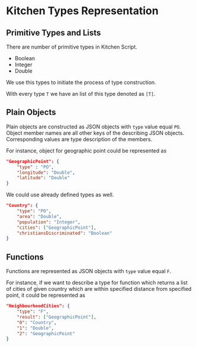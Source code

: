 # Kitchen Types Representation

## Primitive Types and Lists

There are number of primitive types in Kitchen Script.

* Boolean
* Integer
* Double

We use this types to initiate the process of type construction.

With every type `T` we have an list of this type denoted as `[T]`.

## Plain Objects

Plain objects are constructed as JSON objects with `type` value equal `PO`. 
Object member names are all other keys of the describing JSON objects.
Corresponding values are type description of the members.

For instance, object for geographic point could be represented as 

```json
"GeographicPoint": {
	"type" : "PO",
	"longitude": "Double",
	"latitude": "Double"
}
``` 

We could use already defined types as well.

```json
"Country": {
	"type": "PO",
	"area": "Double",
	"population": "Integer",
	"cities": ["GeographicPoint"],
	"christiansDiscriminated": "Boolean"
}
``` 

## Functions

Functions are represented as JSON objects with `type` value equal `F`.

For instance, if we want to describe a type for function which returns a list 
of cities of given country which are within specified distance from specified 
point, it could be represented as

```json
"NeighbourhoodCities": {
	"type": "F",
	"result": ["GeographicPoint"],
	"0": "Country",
	"1": "Double",
	"2": "GeographicPoint"
}
``` 
